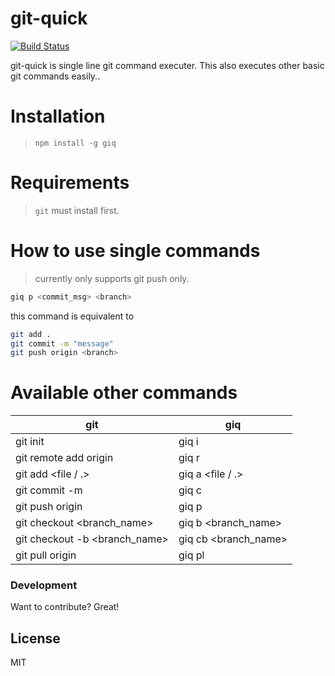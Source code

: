 # git-quick

[![Build Status](https://travis-ci.org/joemccann/dillinger.svg?branch=master)](https://travis-ci.org/joemccann/dillinger)

git-quick is single line git command executer. This also executes other basic git commands easily..

# Installation
> ```npm install -g giq```

# Requirements
> ``` git ``` must install first.
 
# How to use single commands
> currently only supports git push only.

```sh
giq p <commit_msg> <branch>
```
this command is equivalent to 
```sh
git add .
git commit -m "message"
git push origin <branch>
```

# Available other commands

| git | giq |
| ------ | ------ |
| git init | giq i |
| git remote add origin <repo link>  | giq r <repo link>|
| git add <file / .> | giq a <file / .> |
| git commit -m <message> | giq c <message> |
| git push origin <branch>  | giq p <branch> |
| git checkout <branch_name> | giq b <branch_name> |
| git checkout -b <branch_name> | giq cb <branch_name> |
| git pull origin <branch> | giq pl <branch> |


### Development

Want to contribute? Great!



License
----

MIT
